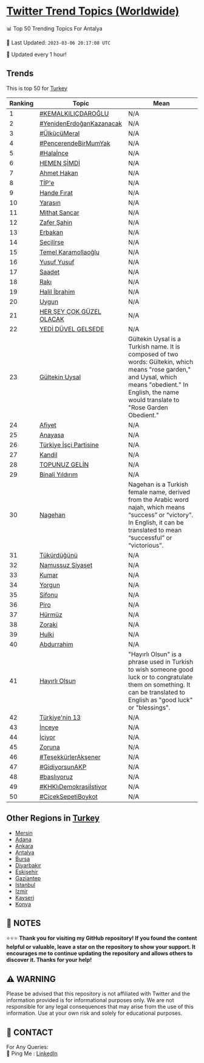 [Twitter Trend Topics (Worldwide)](https://github.com/ErcinDedeoglu/Twitter-Trend-Topics)
==========


📊 Top 50 Trending Topics For Antalya

📆 Last Updated: `2023-03-06 20:17:08 UTC`

🔧 Updated every 1 hour!


## Trends

This is top 50 for [Turkey](</Turkey>)

| Ranking | Topic | Mean |
| ------- | ------------ | ------------ |
| 1 | [#KEMALKILIÇDAROĞLU](http://twitter.com/search?q=%23KEMALKILI%c3%87DARO%c4%9eLU) | N/A |
| 2 | [#YenidenErdoğanKazanacak](http://twitter.com/search?q=%23YenidenErdo%c4%9fanKazanacak) | N/A |
| 3 | [#ÜlkücüMeral](http://twitter.com/search?q=%23%c3%9clk%c3%bcc%c3%bcMeral) | N/A |
| 4 | [#PencerendeBirMumYak](http://twitter.com/search?q=%23PencerendeBirMumYak) | N/A |
| 5 | [#Halaİnce](http://twitter.com/search?q=%23Hala%c4%b0nce) | N/A |
| 6 | [HEMEN ŞİMDİ](http://twitter.com/search?q=HEMEN+%c5%9e%c4%b0MD%c4%b0) | N/A |
| 7 | [Ahmet Hakan](http://twitter.com/search?q=Ahmet+Hakan) | N/A |
| 8 | [TİP'e](http://twitter.com/search?q=T%c4%b0P%27e) | N/A |
| 9 | [Hande Fırat](http://twitter.com/search?q=Hande+F%c4%b1rat) | N/A |
| 10 | [Yarasın](http://twitter.com/search?q=Yaras%c4%b1n) | N/A |
| 11 | [Mithat Sancar](http://twitter.com/search?q=Mithat+Sancar) | N/A |
| 12 | [Zafer Şahin](http://twitter.com/search?q=Zafer+%c5%9eahin) | N/A |
| 13 | [Erbakan](http://twitter.com/search?q=Erbakan) | N/A |
| 14 | [Seçilirse](http://twitter.com/search?q=Se%c3%a7ilirse) | N/A |
| 15 | [Temel Karamollaoğlu](http://twitter.com/search?q=Temel+Karamollao%c4%9flu) | N/A |
| 16 | [Yusuf Yusuf](http://twitter.com/search?q=Yusuf+Yusuf) | N/A |
| 17 | [Saadet](http://twitter.com/search?q=Saadet) | N/A |
| 18 | [Rakı](http://twitter.com/search?q=Rak%c4%b1) | N/A |
| 19 | [Halil İbrahim](http://twitter.com/search?q=Halil+%c4%b0brahim) | N/A |
| 20 | [Uygun](http://twitter.com/search?q=Uygun) | N/A |
| 21 | [HER ŞEY ÇOK GÜZEL OLACAK](http://twitter.com/search?q=HER+%c5%9eEY+%c3%87OK+G%c3%9cZEL+OLACAK) | N/A |
| 22 | [YEDİ DÜVEL GELSEDE](http://twitter.com/search?q=YED%c4%b0+D%c3%9cVEL+GELSEDE) | N/A |
| 23 | [Gültekin Uysal](http://twitter.com/search?q=G%c3%bcltekin+Uysal) | Gültekin Uysal is a Turkish name. It is composed of two words: Gültekin, which means "rose garden," and Uysal, which means "obedient." In English, the name would translate to "Rose Garden Obedient." |
| 24 | [Afiyet](http://twitter.com/search?q=Afiyet) | N/A |
| 25 | [Anayasa](http://twitter.com/search?q=Anayasa) | N/A |
| 26 | [Türkiye İşçi Partisine](http://twitter.com/search?q=T%c3%bcrkiye+%c4%b0%c5%9f%c3%a7i+Partisine) | N/A |
| 27 | [Kandil](http://twitter.com/search?q=Kandil) | N/A |
| 28 | [TOPUNUZ GELİN](http://twitter.com/search?q=TOPUNUZ+GEL%c4%b0N) | N/A |
| 29 | [Binali Yıldırım](http://twitter.com/search?q=Binali+Y%c4%b1ld%c4%b1r%c4%b1m) | N/A |
| 30 | [Nagehan](http://twitter.com/search?q=Nagehan) | Nagehan is a Turkish female name, derived from the Arabic word najah, which means “success” or “victory”. In English, it can be translated to mean “successful” or “victorious”. |
| 31 | [Tükürdüğünü](http://twitter.com/search?q=T%c3%bck%c3%bcrd%c3%bc%c4%9f%c3%bcn%c3%bc) | N/A |
| 32 | [Namussuz Siyaset](http://twitter.com/search?q=Namussuz+Siyaset) | N/A |
| 33 | [Kumar](http://twitter.com/search?q=Kumar) | N/A |
| 34 | [Yorgun](http://twitter.com/search?q=Yorgun) | N/A |
| 35 | [Sifonu](http://twitter.com/search?q=Sifonu) | N/A |
| 36 | [Piro](http://twitter.com/search?q=Piro) | N/A |
| 37 | [Hürmüz](http://twitter.com/search?q=H%c3%bcrm%c3%bcz) | N/A |
| 38 | [Zoraki](http://twitter.com/search?q=Zoraki) | N/A |
| 39 | [Hulki](http://twitter.com/search?q=Hulki) | N/A |
| 40 | [Abdurrahim](http://twitter.com/search?q=Abdurrahim) | N/A |
| 41 | [Hayırlı Olsun](http://twitter.com/search?q=Hay%c4%b1rl%c4%b1+Olsun) | "Hayırlı Olsun" is a phrase used in Turkish to wish someone good luck or to congratulate them on something. It can be translated to English as "good luck" or "blessings". |
| 42 | [Türkiye'nin 13](http://twitter.com/search?q=T%c3%bcrkiye%27nin+13) | N/A |
| 43 | [İnceye](http://twitter.com/search?q=%c4%b0nceye) | N/A |
| 44 | [İçiyor](http://twitter.com/search?q=%c4%b0%c3%a7iyor) | N/A |
| 45 | [Zoruna](http://twitter.com/search?q=Zoruna) | N/A |
| 46 | [#TeşekkürlerAkşener](http://twitter.com/search?q=%23Te%c5%9fekk%c3%bcrlerAk%c5%9fener) | N/A |
| 47 | [#GidiyorsunAKP](http://twitter.com/search?q=%23GidiyorsunAKP) | N/A |
| 48 | [#baslıyoruz](http://twitter.com/search?q=%23basl%c4%b1yoruz) | N/A |
| 49 | [#KHKlıDemokrasiİstiyor](http://twitter.com/search?q=%23KHKl%c4%b1Demokrasi%c4%b0stiyor) | N/A |
| 50 | [#CicekSepetiBoykot](http://twitter.com/search?q=%23CicekSepetiBoykot) | N/A |



## Other Regions in [Turkey](</Turkey>)

* [Mersin](</Turkey/Mersin.md>)
* [Adana](</Turkey/Adana.md>)
* [Ankara](</Turkey/Ankara.md>)
* [Antalya](</Turkey/Antalya.md>)
* [Bursa](</Turkey/Bursa.md>)
* [Diyarbakır](</Turkey/Diyarbakır.md>)
* [Eskişehir](</Turkey/Eskişehir.md>)
* [Gaziantep](</Turkey/Gaziantep.md>)
* [Istanbul](</Turkey/Istanbul.md>)
* [Izmir](</Turkey/Izmir.md>)
* [Kayseri](</Turkey/Kayseri.md>)
* [Konya](</Turkey/Konya.md>)



## 📝 NOTES

⭐⭐⭐ **Thank you for visiting my GitHub repository! If you found the content helpful or valuable, leave a star on the repository to show your support. It encourages me to continue updating the repository and allows others to discover it. Thanks for your help!**


## ⚠️ WARNING

Please be advised that this repository is not affiliated with Twitter and the information provided is for informational purposes only. We are not responsible for any legal consequences that may arise from the use of this information. Use at your own risk and solely for educational purposes.


## 📨 CONTACT

 For Any Queries:  
            🏓 Ping Me : [LinkedIn](https://www.linkedin.com/in/ercindedeoglu/)
